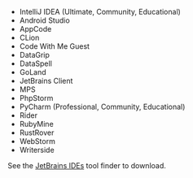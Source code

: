 * IntelliJ IDEA (Ultimate, Community, Educational)
* Android Studio
* AppCode
* CLion
* Code With Me Guest
* DataGrip
* DataSpell
* GoLand
* JetBrains Client
* MPS
* PhpStorm
* PyCharm (Professional, Community, Educational)
* Rider
* RubyMine
* RustRover
* WebStorm
* Writerside

See the [JetBrains IDEs](https://www.jetbrains.com/products/) tool finder to download.
